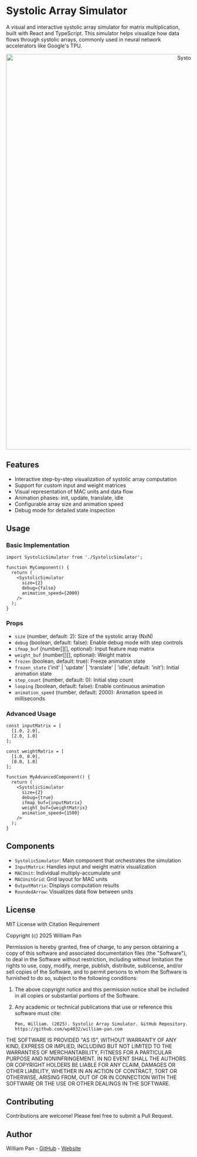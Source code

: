 # Systolic Array Simulator
A visual and interactive systolic array simulator for matrix multiplication, built with React and TypeScript. This simulator helps visualize how data flows through systolic arrays, commonly used in neural network accelerators like Google's TPU.

<div align="center">
  <img src="./assets/output.gif" alt="Systolic Array Animation" width="1080"/>
</div>

## Features
- Interactive step-by-step visualization of systolic array computation
- Support for custom input and weight matrices
- Visual representation of MAC units and data flow
- Animation phases: init, update, translate, idle
- Configurable array size and animation speed
- Debug mode for detailed state inspection

## Usage

### Basic Implementation
```tsx
import SystolicSimulator from './SystolicSimulator';

function MyComponent() {
  return (
    <SystolicSimulator 
      size={2}
      debug={false}
      animation_speed={2000}
    />
  );
}
```

### Props
- `size` (number, default: 2): Size of the systolic array (NxN)
- `debug` (boolean, default: false): Enable debug mode with step controls
- `ifmap_buf` (number[][], optional): Input feature map matrix
- `weight_buf` (number[][], optional): Weight matrix
- `frozen` (boolean, default: true): Freeze animation state
- `frozen_state` ('init' | 'update' | 'translate' | 'idle', default: 'init'): Initial animation state
- `step_count` (number, default: 0): Initial step count
- `looping` (boolean, default: false): Enable continuous animation
- `animation_speed` (number, default: 2000): Animation speed in milliseconds

### Advanced Usage
```tsx
const inputMatrix = [
  [1.0, 2.0],
  [2.0, 1.0]
];

const weightMatrix = [
  [1.0, 0.0],
  [0.0, 1.0]
];

function MyAdvancedComponent() {
  return (
    <SystolicSimulator 
      size={2}
      debug={true}
      ifmap_buf={inputMatrix}
      weight_buf={weightMatrix}
      animation_speed={1500}
    />
  );
}
```

## Components
- `SystolicSimulator`: Main component that orchestrates the simulation
- `InputMatrix`: Handles input and weight matrix visualization
- `MACUnit`: Individual multiply-accumulate unit
- `MACUnitGrid`: Grid layout for MAC units
- `OutputMatrix`: Displays computation results
- `RoundedArrow`: Visualizes data flow between units

## License
MIT License with Citation Requirement

Copyright (c) 2025 William Pan

Permission is hereby granted, free of charge, to any person obtaining a copy of this software and associated documentation files (the "Software"), to deal in the Software without restriction, including without limitation the rights to use, copy, modify, merge, publish, distribute, sublicense, and/or sell copies of the Software, and to permit persons to whom the Software is furnished to do so, subject to the following conditions:

1. The above copyright notice and this permission notice shall be included in all copies or substantial portions of the Software.

2. Any academic or technical publications that use or reference this software must cite:
   ```
   Pan, William. (2025). Systolic Array Simulator. GitHub Repository.
   https://github.com/wp4032/william-pan.com
   ```

THE SOFTWARE IS PROVIDED "AS IS", WITHOUT WARRANTY OF ANY KIND, EXPRESS OR IMPLIED, INCLUDING BUT NOT LIMITED TO THE WARRANTIES OF MERCHANTABILITY, FITNESS FOR A PARTICULAR PURPOSE AND NONINFRINGEMENT. IN NO EVENT SHALL THE AUTHORS OR COPYRIGHT HOLDERS BE LIABLE FOR ANY CLAIM, DAMAGES OR OTHER LIABILITY, WHETHER IN AN ACTION OF CONTRACT, TORT OR OTHERWISE, ARISING FROM, OUT OF OR IN CONNECTION WITH THE SOFTWARE OR THE USE OR OTHER DEALINGS IN THE SOFTWARE.

## Contributing
Contributions are welcome! Please feel free to submit a Pull Request.

## Author
William Pan - [GitHub](https://github.com/wp4032) - [Website](https://william-pan.com)
